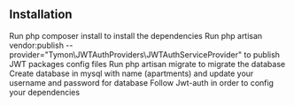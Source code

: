 

## Installation
Run php composer install to install the dependencies
Run php artisan vendor:publish --provider="Tymon\JWTAuthProviders\JWTAuthServiceProvider" to publish JWT packages config files
Run php artisan migrate to migrate the database 
Create database in mysql with name (apartments) and update your username and password for database
Follow Jwt-auth  in order to config your dependencies

